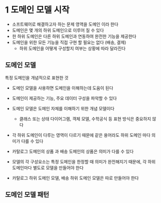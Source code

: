# 1 도메인 모델 시작

- 소프트웨어로 해결하고자 하는 문제 영역을 도메인 이라 한다
- 도메인은 몇 개의 하위 도메인으로 이루어 질 수 있다
- 한 하위 도메인은 다른 하위 도메인과 연동하여 완전한 기능을 제공한다
- 도메인을 위한 모든 기능을 직접 구현 할 필요는 없다 (배송, 결제)
  - 하위 도메인을 어떻게 구성할지 여부는 상황에 따라 달라진다

## 도메인 모델

특정 도메인을 개념적으로 표현한 것

- 도메인 모델을 사용하면 도메인을 이해하는데 도움이 된다
- 도메인이 제공하는 기능, 주요 데이터 구성을 파악할 수 있다
- 도메인 모델은 도메인 자체를 이해하기 위한 개념 모델이다
  - 클래스 또는 상태 다이어그램, 객체 모델, 수학공식 등 표현 방식은 중요하지 않다

- 각 하위 도메인이 다루는 영역이 다르기 때문에 같은 용어라도 하위 도메인 마다 의미가 다를 수 있다
- 카탈로그 도메인의 상품 과 배송 도메인의 상품은 의미가 다를 수 있다
- 모델의 각 구성요소는 특정 도메인을 한정할 때 의미가 완전해지기 때문에, 각 하위 도메인마다 별도로 모델을 만들어야 한다
- 카탈로그 하위 도메인 모델, 배송 하위 도메인 모델은 따로 만들어야 한다

## 도메인 모델 패턴


